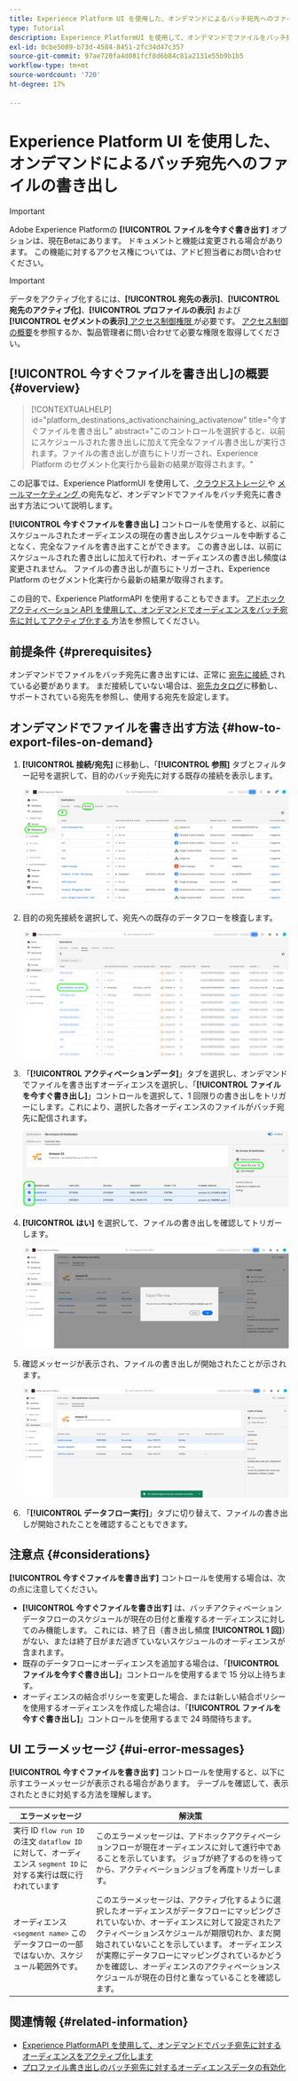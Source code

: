 ```yaml
---
title: Experience Platform UI を使用した、オンデマンドによるバッチ宛先へのファイルの書き出し
type: Tutorial
description: Experience PlatformUI を使用して、オンデマンドでファイルをバッチ宛先に書き出す方法を説明します。
exl-id: 0cbe5089-b73d-4584-8451-2fc34d47c357
source-git-commit: 97ae720fa4d081fcf8d6b84c81a2131e55b9b1b5
workflow-type: tm+mt
source-wordcount: '720'
ht-degree: 17%

---
```



# Experience Platform UI を使用した、オンデマンドによるバッチ宛先へのファイルの書き出し

>[!IMPORTANT]
>
>Adobe Experience Platformの **[!UICONTROL ファイルを今すぐ書き出す]** オプションは、現在Betaにあります。 ドキュメントと機能は変更される場合があります。
>この機能に対するアクセス権については、アドビ担当者にお問い合わせください。

>[!IMPORTANT]
> 
>データをアクティブ化するには、**[!UICONTROL 宛先の表示]**、**[!UICONTROL 宛先のアクティブ化]**、**[!UICONTROL プロファイルの表示]** および **[!UICONTROL セグメントの表示]**[ アクセス制御権限 ](/help/access-control/home.md#permissions) が必要です。 [アクセス制御の概要](/help/access-control/ui/overview.md)を参照するか、製品管理者に問い合わせて必要な権限を取得してください。

## **[!UICONTROL 今すぐファイルを書き出し]**&#x200B;の概要 {#overview}

>[!CONTEXTUALHELP]
>id="platform_destinations_activationchaining_activatenow"
>title="今すぐファイルを書き出し"
>abstract="このコントロールを選択すると、以前にスケジュールされた書き出しに加えて完全なファイル書き出しが実行されます。ファイルの書き出しが直ちにトリガーされ、Experience Platform のセグメント化実行から最新の結果が取得されます。"

この記事では、Experience PlatformUI を使用して、[ クラウドストレージ ](/help/destinations/catalog/cloud-storage/overview.md) や [ メールマーケティング ](/help/destinations/catalog/email-marketing/overview.md) の宛先など、オンデマンドでファイルをバッチ宛先に書き出す方法について説明します。

**[!UICONTROL 今すぐファイルを書き出し]** コントロールを使用すると、以前にスケジュールされたオーディエンスの現在の書き出しスケジュールを中断することなく、完全なファイルを書き出すことができます。 この書き出しは、以前にスケジュールされた書き出しに加えて行われ、オーディエンスの書き出し頻度は変更されません。 ファイルの書き出しが直ちにトリガーされ、Experience Platform のセグメント化実行から最新の結果が取得されます。

この目的で、Experience PlatformAPI を使用することもできます。 [ アドホックアクティベーション API を使用して、オンデマンドでオーディエンスをバッチ宛先に対してアクティブ化する ](/help/destinations/api/ad-hoc-activation-api.md) 方法を参照してください。

## 前提条件 {#prerequisites}

オンデマンドでファイルをバッチ宛先に書き出すには、正常に [ 宛先に接続 ](./connect-destination.md) されている必要があります。 まだ接続していない場合は、[宛先カタログ](../catalog/overview.md)に移動し、サポートされている宛先を参照し、使用する宛先を設定します。

## オンデマンドでファイルを書き出す方法 {#how-to-export-files-on-demand}

1. **[!UICONTROL 接続/宛先]** に移動し、「**[!UICONTROL 参照]** タブとフィルター記号を選択して、目的のバッチ宛先に対する既存の接続を表示します。

   ![ 「参照」タブに移動して既存のデータフローをフィルタリングする方法をハイライト表示した画像。](../assets/ui/activate-on-demand/browse-tab.png)

2. 目的の宛先接続を選択して、宛先への既存のデータフローを検査します。

   ![ フィルターされたデータフローをハイライト表示した画像。](../assets/ui/activate-on-demand/filtered-dataflow.png)

3. 「**[!UICONTROL アクティベーションデータ]**」タブを選択し、オンデマンドでファイルを書き出すオーディエンスを選択し、「**[!UICONTROL ファイルを今すぐ書き出し]**」コントロールを選択して、1 回限りの書き出しをトリガーにします。これにより、選択した各オーディエンスのファイルがバッチ宛先に配信されます。

   ![ 「今すぐファイルを書き出し」ボタンをハイライト表示した画像。](../assets/ui/activate-on-demand/bulk-export-file-now.png)

4. **[!UICONTROL はい]** を選択して、ファイルの書き出しを確認してトリガーします。

   ![ 「今すぐファイルを書き出し」確認ダイアログを示す画像。](../assets/ui/activate-on-demand/confirm-activation.png)

5. 確認メッセージが表示され、ファイルの書き出しが開始されたことが示されます。

   ![ アドホックアクティベーションが成功したことを確認する画像 ](../assets/ui/activate-on-demand/ad-hoc-success.png)

6. 「**[!UICONTROL データフロー実行]**」タブに切り替えて、ファイルの書き出しが開始されたことを確認することもできます。

## 注意点 {#considerations}

**[!UICONTROL 今すぐファイルを書き出す]** コントロールを使用する場合は、次の点に注意してください。

* **[!UICONTROL 今すぐファイルを書き出す]** は、バッチアクティベーションデータフローのスケジュールが現在の日付と重複するオーディエンスに対してのみ機能します。 これには、終了日（書き出し頻度 **[!UICONTROL 1 回]**）がない、または終了日がまだ過ぎていないスケジュールのオーディエンスが含まれます。
* 既存のデータフローにオーディエンスを追加する場合は、「**[!UICONTROL ファイルを今すぐ書き出し]**」コントロールを使用するまで 15 分以上待ちます。
* オーディエンスの結合ポリシーを変更した場合、または新しい結合ポリシーを使用するオーディエンスを作成した場合は、「**[!UICONTROL ファイルを今すぐ書き出し]**」コントロールを使用するまで 24 時間待ちます。

## UI エラーメッセージ {#ui-error-messages}

**[!UICONTROL 今すぐファイルを書き出す]** コントロールを使用すると、以下に示すエラーメッセージが表示される場合があります。 テーブルを確認して、表示されたときに対処する方法を理解します。

| エラーメッセージ | 解決策 |
|---------|----------|
| 実行 ID `flow run ID` の注文 `dataflow ID` に対して、オーディエンス `segment ID` に対する実行は既に行われています | このエラーメッセージは、アドホックアクティベーションフローが現在オーディエンスに対して進行中であることを示しています。 ジョブが終了するのを待ってから、アクティベーションジョブを再度トリガーします。 |
| オーディエンス `<segment name>` このデータフローの一部ではないか、スケジュール範囲外です。 | このエラーメッセージは、アクティブ化するように選択したオーディエンスがデータフローにマッピングされていないか、オーディエンスに対して設定されたアクティベーションスケジュールが期限切れか、まだ開始されていないことを示しています。 オーディエンスが実際にデータフローにマッピングされているかどうかを確認し、オーディエンスのアクティベーションスケジュールが現在の日付と重なっていることを確認します。 |

## 関連情報 {#related-information}

* [Experience PlatformAPI を使用して、オンデマンドでバッチ宛先に対するオーディエンスをアクティブ化します](/help/destinations/api/ad-hoc-activation-api.md)
* [プロファイル書き出しのバッチ宛先に対するオーディエンスデータの有効化](/help/destinations/ui/activate-batch-profile-destinations.md)

